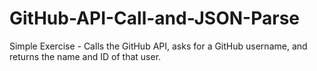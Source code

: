# GitHub-API-Call-and-JSON-Parse
Simple Exercise - Calls the GitHub API, asks for a GitHub username, and returns the name and ID of that user.
